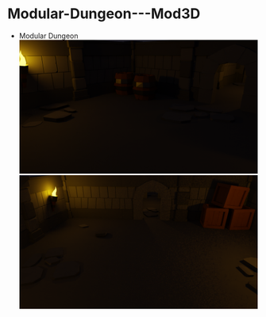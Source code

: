 <!-- MODELS PROJECT TITLE -->
# Modular-Dungeon---Mod3D

<!-- MODELS PROJECT IMAGES -->
- Modular Dungeon
![Showcase](./Render%20-%20Small%20Room.png)
![Image1](./Render%20-%20Big%20Room.png)